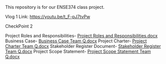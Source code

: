This repository is for our ENSE374 class project.

Vlog 1 Link: https://youtu.be/t_F-pJ7tvPw

CheckPoint 2 

Project Roles and Responsibilities- [Project Roles and Responsibilities.docx](https://github.com/TeamQ-ENSE374/TeamQ/files/7349375/Project.Roles.and.Responsibilities.docx)
Business Case- [Business Case Team Q.docx](https://github.com/TeamQ-ENSE374/TeamQ/files/7349380/Business.Case.Team.Q.docx)
Project Charter- [Project Charter Team Q.docx](https://github.com/TeamQ-ENSE374/TeamQ/files/7349384/Project.Charter.Team.Q.docx)
Stakeholder Register Document- [Stakeholder Register Team Q.docx](https://github.com/TeamQ-ENSE374/TeamQ/files/7349388/Stakeholder.Register.Team.Q.docx)
Project Scope Statement- [Project Scope Statement Team Q.docx](https://github.com/TeamQ-ENSE374/TeamQ/files/7349395/Project.Scope.Statement.Team.Q.docx)


